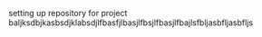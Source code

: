 setting up repository for project
baljksdbjkasbsdjklabsdjlfbasfjlbasjlfbsjlfbasjlfbajlsfbljasbfljasbfljs